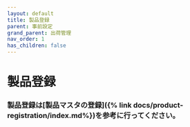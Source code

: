 ```yaml
---
layout: default
title: 製品登録
parent: 事前設定
grand_parent: 出荷管理
nav_order: 1
has_children: false
---
```


# 製品登録

### 製品登録は[製品マスタの登録]({% link docs/product-registration/index.md%})を参考に行ってください。